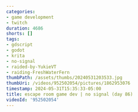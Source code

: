 ```yaml
---
categories:
- game development
- twitch
duration: 4686
shorts: []
tags:
- gdscript
- godot
- krita
- no-signal
- raided-by-YukieVT
- raiding-FreshWaterFern
thumbPath: /assets/thumbs/20240531203533.jpg
thumbUri: /videos/952502054/pictures/1862953076
timestamp: 2024-05-31T15:35:33-05:00
title: escape room game dev | no signal (day 86)
videoId: '952502054'
---
```

